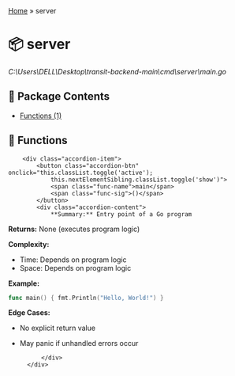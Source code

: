 <!DOCTYPE html>
<html>
<head>
    <meta charset="UTF-8">
    <title>server Package</title>
    <link rel="stylesheet" href="../styles.css">
</head>
<body>
<div class="container">

<div class="breadcrumbs">
    <a href="../README.md">Home</a> &raquo; <span>server</span>
</div>

<div class="package-header">
    <h1>📦 server</h1>
    <p class="filepath"><i>C:\Users\DELL\Desktop\transit-backend-main\cmd\server\main.go</i></p>
</div>

<div class="toc">
    <h2>📑 Package Contents</h2>
    <ul>
        <li><a href="#functions">Functions (1)</a></li>    </ul>
</div>

<section id="functions" class="card">
    <h2>🔧 Functions</h2>
    <div class="func-accordion">

        <div class="accordion-item">
            <button class="accordion-btn" onclick="this.classList.toggle('active');
                this.nextElementSibling.classList.toggle('show')">
                <span class="func-name">main</span>
                <span class="func-sig">()</span>
            </button>
            <div class="accordion-content">
                **Summary:** Entry point of a Go program

**Returns:** None (executes program logic)

**Complexity:**
- Time: Depends on program logic
- Space: Depends on program logic

**Example:**
```go
func main() { fmt.Println("Hello, World!") }
```

**Edge Cases:**
- No explicit return value
- May panic if unhandled errors occur


            </div>
        </div>
    </div>
</section>

</div>
</body>
</html>
